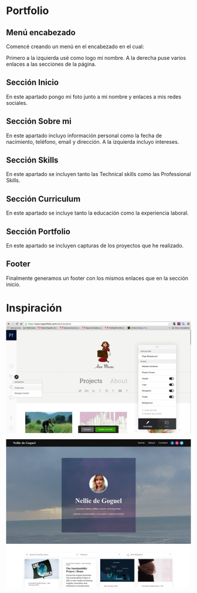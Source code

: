 # Portfolio


## Menú encabezado

Comencé creando un menú en el encabezado en el cual:

Primero a la izquierda usé como logo mi nombre.
A la derecha puse varios enlaces a las secciones de la página.


## Sección Inicio

En este apartado pongo mi foto junto a mi nombre y enlaces a mis redes sociales.


## Sección Sobre mi

En este apartado incluyo información personal como la fecha de nacimiento, teléfono, email y dirección. A la izquierda incluyo intereses.


## Sección Skills

En este apartado se incluyen tanto las Technical skills como las Professional Skills.


## Sección Curriculum

En este apartado se incluye tanto la educación como la experiencia laboral.


## Sección Portfolio

En este apartado se incluyen capturas de los proyectos que he realizado.


## Footer

Finalmente generamos un footer con los mismos enlaces que en la sección inicio.


# Inspiración

![Inspiración_1](/img/PfAdobe.jpg)


![Inspiración_2](/img/nelliedegoguel.jpeg)




